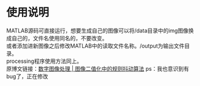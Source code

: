 # 使用说明
MATLAB源码可直接运行，想要生成自己的图像可以将/data目录中的img图像换成自己的，文件名使用同名的，不要改变。<br>
或者添加进新图像之后修改MATLAB中的读取文件名称。/output为输出文件目录。<br>
processing程序使用方法同上。<br>
原博文链接：<a href=http://t.cn/RrcKhbj>数字图像处理 | 图像二值化中的规则抖动算法</a>
ps：我也意识到有bug了，正在修改</a>

